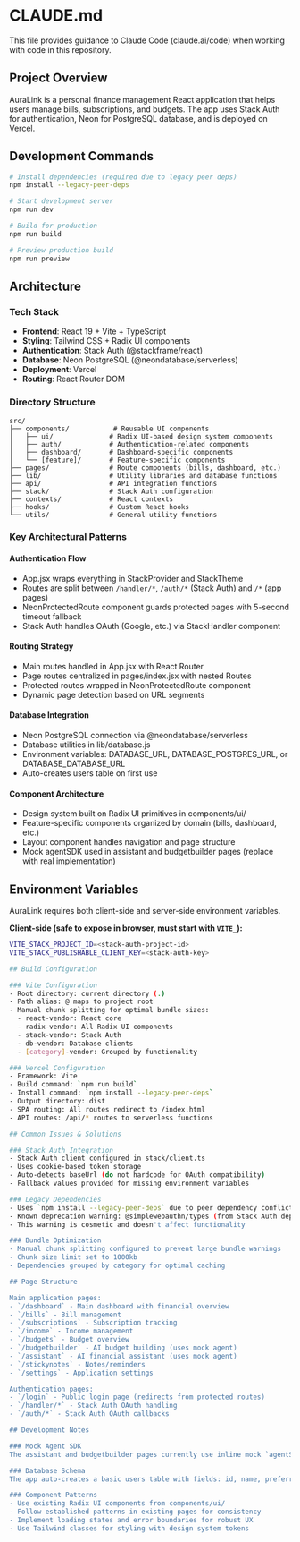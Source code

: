 # CLAUDE.md

This file provides guidance to Claude Code (claude.ai/code) when working with code in this repository.

## Project Overview

AuraLink is a personal finance management React application that helps users manage bills, subscriptions, and budgets. The app uses Stack Auth for authentication, Neon for PostgreSQL database, and is deployed on Vercel.

## Development Commands

```bash
# Install dependencies (required due to legacy peer deps)
npm install --legacy-peer-deps

# Start development server
npm run dev

# Build for production
npm run build

# Preview production build
npm run preview
```

## Architecture

### Tech Stack
- **Frontend**: React 19 + Vite + TypeScript
- **Styling**: Tailwind CSS + Radix UI components
- **Authentication**: Stack Auth (@stackframe/react)
- **Database**: Neon PostgreSQL (@neondatabase/serverless)
- **Deployment**: Vercel
- **Routing**: React Router DOM

### Directory Structure
```
src/
├── components/           # Reusable UI components
│   ├── ui/              # Radix UI-based design system components
│   ├── auth/            # Authentication-related components
│   ├── dashboard/       # Dashboard-specific components
│   └── [feature]/       # Feature-specific components
├── pages/               # Route components (bills, dashboard, etc.)
├── lib/                 # Utility libraries and database functions
├── api/                 # API integration functions
├── stack/               # Stack Auth configuration
├── contexts/            # React contexts
├── hooks/               # Custom React hooks
└── utils/               # General utility functions
```

### Key Architectural Patterns

#### Authentication Flow
- App.jsx wraps everything in StackProvider and StackTheme
- Routes are split between `/handler/*`, `/auth/*` (Stack Auth) and `/*` (app pages)
- NeonProtectedRoute component guards protected pages with 5-second timeout fallback
- Stack Auth handles OAuth (Google, etc.) via StackHandler component

#### Routing Strategy
- Main routes handled in App.jsx with React Router
- Page routes centralized in pages/index.jsx with nested Routes
- Protected routes wrapped in NeonProtectedRoute component
- Dynamic page detection based on URL segments

#### Database Integration
- Neon PostgreSQL connection via @neondatabase/serverless
- Database utilities in lib/database.js
- Environment variables: DATABASE_URL, DATABASE_POSTGRES_URL, or DATABASE_DATABASE_URL
- Auto-creates users table on first use

#### Component Architecture
- Design system built on Radix UI primitives in components/ui/
- Feature-specific components organized by domain (bills, dashboard, etc.)
- Layout component handles navigation and page structure
- Mock agentSDK used in assistant and budgetbuilder pages (replace with real implementation)

## Environment Variables

AuraLink requires both client-side and server-side environment variables.  

**Client-side (safe to expose in browser, must start with `VITE_`):**
```bash
VITE_STACK_PROJECT_ID=<stack-auth-project-id>
VITE_STACK_PUBLISHABLE_CLIENT_KEY=<stack-auth-key>

## Build Configuration

### Vite Configuration
- Root directory: current directory (.)
- Path alias: @ maps to project root
- Manual chunk splitting for optimal bundle sizes:
  - react-vendor: React core
  - radix-vendor: All Radix UI components
  - stack-vendor: Stack Auth
  - db-vendor: Database clients
  - [category]-vendor: Grouped by functionality

### Vercel Configuration
- Framework: Vite
- Build command: `npm run build`
- Install command: `npm install --legacy-peer-deps`
- Output directory: dist
- SPA routing: All routes redirect to /index.html
- API routes: /api/* routes to serverless functions

## Common Issues & Solutions

### Stack Auth Integration
- Stack Auth client configured in stack/client.ts
- Uses cookie-based token storage
- Auto-detects baseUrl (do not hardcode for OAuth compatibility)
- Fallback values provided for missing environment variables

### Legacy Dependencies
- Uses `npm install --legacy-peer-deps` due to peer dependency conflicts
- Known deprecation warning: @simplewebauthn/types (from Stack Auth dependency)
- This warning is cosmetic and doesn't affect functionality

### Bundle Optimization
- Manual chunk splitting configured to prevent large bundle warnings
- Chunk size limit set to 1000kb
- Dependencies grouped by category for optimal caching

## Page Structure

Main application pages:
- `/dashboard` - Main dashboard with financial overview
- `/bills` - Bill management
- `/subscriptions` - Subscription tracking
- `/income` - Income management
- `/budgets` - Budget overview
- `/budgetbuilder` - AI budget building (uses mock agent)
- `/assistant` - AI financial assistant (uses mock agent)
- `/stickynotes` - Notes/reminders
- `/settings` - Application settings

Authentication pages:
- `/login` - Public login page (redirects from protected routes)
- `/handler/*` - Stack Auth OAuth handling
- `/auth/*` - Stack Auth OAuth callbacks

## Development Notes

### Mock Agent SDK
The assistant and budgetbuilder pages currently use inline mock `agentSDK` objects with basic conversation methods. These should be replaced with actual AI agent implementations when available.

### Database Schema
The app auto-creates a basic users table with fields: id, name, preferred_name, email, password_hash, created_at, updated_at. Additional tables should be added as needed for bills, subscriptions, etc.

### Component Patterns
- Use existing Radix UI components from components/ui/
- Follow established patterns in existing pages for consistency
- Implement loading states and error boundaries for robust UX
- Use Tailwind classes for styling with design system tokens